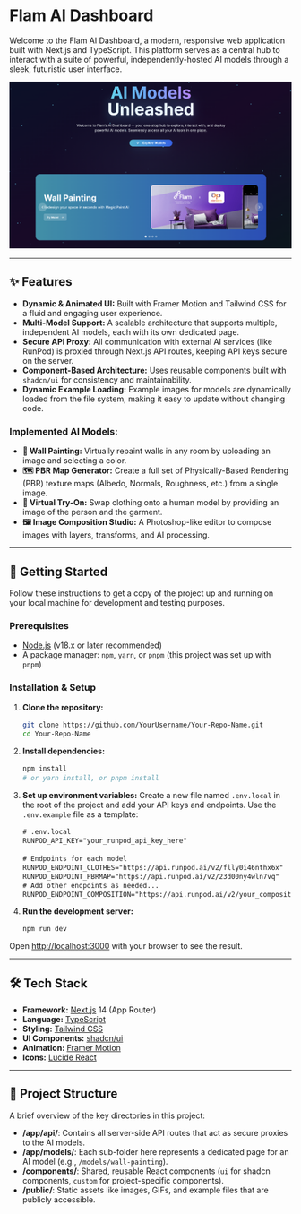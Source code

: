 # Flam AI Dashboard

Welcome to the Flam AI Dashboard, a modern, responsive web application built with Next.js and TypeScript. This platform serves as a central hub to interact with a suite of powerful, independently-hosted AI models through a sleek, futuristic user interface.

![Dashboard Screenshot](public/images/screenshot.png) 

---

## ✨ Features

- **Dynamic & Animated UI:** Built with Framer Motion and Tailwind CSS for a fluid and engaging user experience.
- **Multi-Model Support:** A scalable architecture that supports multiple, independent AI models, each with its own dedicated page.
- **Secure API Proxy:** All communication with external AI services (like RunPod) is proxied through Next.js API routes, keeping API keys secure on the server.
- **Component-Based Architecture:** Uses reusable components built with `shadcn/ui` for consistency and maintainability.
- **Dynamic Example Loading:** Example images for models are dynamically loaded from the file system, making it easy to update without changing code.

### Implemented AI Models:
- **🎨 Wall Painting:** Virtually repaint walls in any room by uploading an image and selecting a color.
- **🗺️ PBR Map Generator:** Create a full set of Physically-Based Rendering (PBR) texture maps (Albedo, Normals, Roughness, etc.) from a single image.
- **👕 Virtual Try-On:** Swap clothing onto a human model by providing an image of the person and the garment.
- **🖼️ Image Composition Studio:** A Photoshop-like editor to compose images with layers, transforms, and AI processing.

---

## 🚀 Getting Started

Follow these instructions to get a copy of the project up and running on your local machine for development and testing purposes.

### Prerequisites

- [Node.js](https://nodejs.org/) (v18.x or later recommended)
- A package manager: `npm`, `yarn`, or `pnpm` (this project was set up with `pnpm`)

### Installation & Setup

1.  **Clone the repository:**
    ```bash
    git clone https://github.com/YourUsername/Your-Repo-Name.git
    cd Your-Repo-Name
    ```

2.  **Install dependencies:**
    ```bash
    npm install
    # or yarn install, or pnpm install
    ```

3.  **Set up environment variables:**
    Create a new file named `.env.local` in the root of the project and add your API keys and endpoints. Use the `.env.example` file as a template:
    ```
    # .env.local
    RUNPOD_API_KEY="your_runpod_api_key_here"
    
    # Endpoints for each model
    RUNPOD_ENDPOINT_CLOTHES="https://api.runpod.ai/v2/flly0i46nthx6x"
    RUNPOD_ENDPOINT_PBRMAP="https://api.runpod.ai/v2/23d00ny4wln7vq"
    # Add other endpoints as needed...
    RUNPOD_ENDPOINT_COMPOSITION="https://api.runpod.ai/v2/your_composition_id"
    ```

4.  **Run the development server:**
    ```bash
    npm run dev
    ```

Open [http://localhost:3000](http://localhost:3000) with your browser to see the result.

---

## 🛠️ Tech Stack

- **Framework:** [Next.js](https://nextjs.org/) 14 (App Router)
- **Language:** [TypeScript](https://www.typescriptlang.org/)
- **Styling:** [Tailwind CSS](https://tailwindcss.com/)
- **UI Components:** [shadcn/ui](https://ui.shadcn.com/)
- **Animation:** [Framer Motion](https://www.framer.com/motion/)
- **Icons:** [Lucide React](https://lucide.dev/)

---

## 📁 Project Structure

A brief overview of the key directories in this project:

-   **/app/api/**: Contains all server-side API routes that act as secure proxies to the AI models.
-   **/app/models/**: Each sub-folder here represents a dedicated page for an AI model (e.g., `/models/wall-painting`).
-   **/components/**: Shared, reusable React components (`ui` for shadcn components, `custom` for project-specific components).
-   **/public/**: Static assets like images, GIFs, and example files that are publicly accessible.

